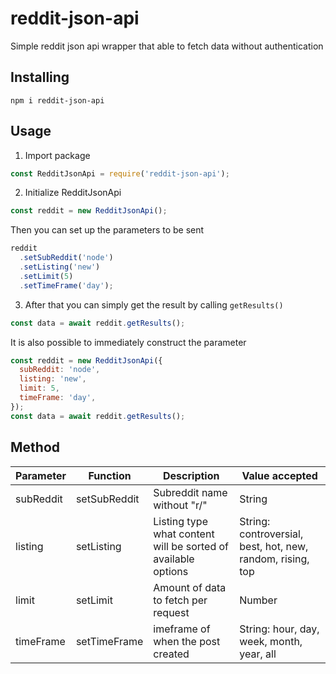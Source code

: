 # reddit-json-api

Simple reddit json api wrapper that able to fetch data without authentication

## Installing

`npm i reddit-json-api`

## Usage

1. Import package

```js
const RedditJsonApi = require('reddit-json-api');
```

2. Initialize RedditJsonApi

```js
const reddit = new RedditJsonApi();
```

Then you can set up the parameters to be sent

```js
reddit
  .setSubReddit('node')
  .setListing('new')
  .setLimit(5)
  .setTimeFrame('day');
```

3. After that you can simply get the result by calling `getResults()`

```js
const data = await reddit.getResults();
```

It is also possible to immediately construct the parameter

```js
const reddit = new RedditJsonApi({
  subReddit: 'node',
  listing: 'new',
  limit: 5,
  timeFrame: 'day',
});
const data = await reddit.getResults();
```

## Method
Parameter | Function | Description | Value accepted
--------- | -------- | ----------- | --------------
subReddit | setSubReddit | Subreddit name without "r/" | String
listing | setListing | Listing type what content will be sorted of available options | String: controversial, best, hot, new, random, rising, top
limit | setLimit | Amount of data to fetch per request | Number
timeFrame | setTimeFrame | imeframe of when the post created | String: hour, day, week, month, year, all
